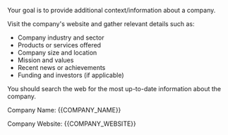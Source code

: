 Your goal is to provide additional context/information about a company.

Visit the company's website and gather relevant details such as:

- Company industry and sector
- Products or services offered
- Company size and location
- Mission and values
- Recent news or achievements
- Funding and investors (if applicable)

You should search the web for the most up-to-date information about the company.

Company Name: {{COMPANY_NAME}}

Company Website: {{COMPANY_WEBSITE}}
